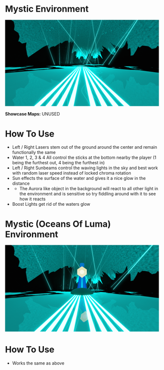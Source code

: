 # Mystic Environment
![Mystic Environment](Mystic.png)

**Showcase Maps:**
UNUSED

# How To Use

- Left / Right Lasers stem out of the ground around the center and remain functionally the same
- Water 1, 2, 3 & 4 All control the sticks at the bottom nearby the player (1 being the furthest out, 4 being the furthest in)
- Left / Right Sunbeams control the waving lights in the sky and best work with random laser speed instead of locked chroma rotation
- Sun effects the surface of the water and gives it a nice glow in the distance
- - The Aurora like object in the background will react to all other light in the environment and is sensitive so try fiddling around with it to see how it reacts
- Boost Lights get rid of the waters glow

# Mystic (Oceans Of Luma) Environment
![Mystic (Oceans Of Luma) Environment](Mystic%20(Oceans%20Of%20Luma).png)

# How To Use

- Works the same as above
